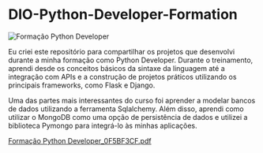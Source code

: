 # DIO-Python-Developer-Formation

![Formação Python Developer](https://github.com/eriksensousa/DIO-Python-Developer-Formation/assets/126014537/8c219355-3eb9-4916-b816-2d3e6ccceeb9)


Eu criei este repositório para compartilhar os projetos que desenvolvi durante a minha formação como Python Developer. 
Durante o treinamento, aprendi desde os conceitos básicos da sintaxe da linguagem até a integração com APIs e a construção de projetos práticos utilizando os principais frameworks, como Flask e Django.

Uma das partes mais interessantes do curso foi aprender a modelar bancos de dados utilizando a ferramenta Sqlalchemy. Além disso, aprendi como utilizar o MongoDB como uma opção de persistência de dados e utilizei a biblioteca Pymongo para integrá-lo às minhas aplicações.

[Formação Python Developer_0F5BF3CF.pdf](https://github.com/eriksensousa/DIO-Python-Developer-Formation/files/12564114/Formacao.Python.Developer_0F5BF3CF.pdf)
